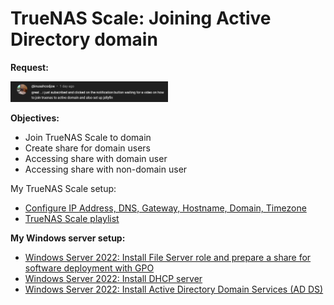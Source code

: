 # TrueNAS Scale: Joining Active Directory domain

<b>Request:</b>

<img src="img/request.png" width=50% height=50%>


<b>Objectives:</b>

* Join TrueNAS Scale to domain
* Create share for domain users
* Accessing share with domain user
* Accessing share with non-domain user


</b>My TrueNAS Scale setup:</b>

* [Configure IP Address, DNS, Gateway, Hostname, Domain, Timezone](https://youtu.be/ForJb_3_MYg)
* [TrueNAS Scale playlist](https://www.youtube.com/playlist?list=PLVncjTDMNQ4RKprjwzLtGYUwVLZe6INiH)

<b>My Windows server setup:</b> <br />

* [Windows Server 2022: Install File Server role and prepare a share for software deployment with GPO](https://youtu.be/jEWSdC2qwyA)
* [Windows Server 2022: Install DHCP server](https://youtu.be/8n0MD9stQis)
* [Windows Server 2022: Install Active Directory Domain Services (AD DS)](https://youtu.be/1cYewbW3Tl0)
